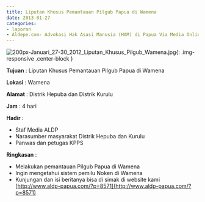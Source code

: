 ```yaml
---
title: Liputan Khusus Pemantauan Pilgub Papua di Wamena
date: 2013-01-27
categories:
- laporan
- Aldepe.com- Advokasi Hak Asasi Manusia (HAM) di Papua Via Media Online, Mobile Phone dan Social Media
---
```

![200px-Januari_27-30_2012_Liputan_Khusus_Pilgub_Wamena.jpg](/uploads/200px-Januari_27-30_2012_Liputan_Khusus_Pilgub_Wamena.jpg){: .img-responsive .center-block }

**Tujuan** : Liputan Khusus Pemantauan Pilgub Papua di Wamena

**Lokasi** : Wamena

**Alamat** : Distrik Hepuba dan Distrik Kurulu

**Jam** : 4 hari

**Hadir** : 
* Staf Media ALDP
* Narasumber masyarakat Distrik Hepuba dan Kurulu
* Panwas dan petugas KPPS

**Ringkasan** : 
* Melakukan pemantauan Pilgub Papua di Wamena
* Ingin mengetahui sistem pemilu Noken di Wamena
* Kunjungan dan isi beritanya bisa di simak di website kami [http://www.aldp-papua.com/?p=8571](http://www.aldp-papua.com/?p=8571)
